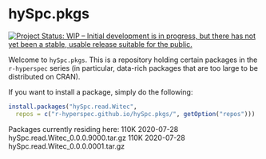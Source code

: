 # hySpc.pkgs

[![Project Status: WIP – Initial development is in progress, but there has not yet been a stable, usable release suitable for the public.](https://www.repostatus.org/badges/latest/wip.svg)](https://www.repostatus.org/#wip)

Welcome to `hySpc.pkgs`.  This is a repository holding certain packages in the `r-hyperspec` series (in particular, data-rich packages that are too large to be distributed on CRAN).

If you want to install a package, simply do the following:

```r
install.packages("hySpc.read.Witec",
  repos = c("r-hyperspec.github.io/hySpc.pkgs/", getOption("repos")))
```

Packages currently residing here:
110K 	2020-07-28 	hySpc.read.Witec_0.0.0.9000.tar.gz
110K 	2020-07-28 	hySpc.read.Witec_0.0.0.0001.tar.gz
